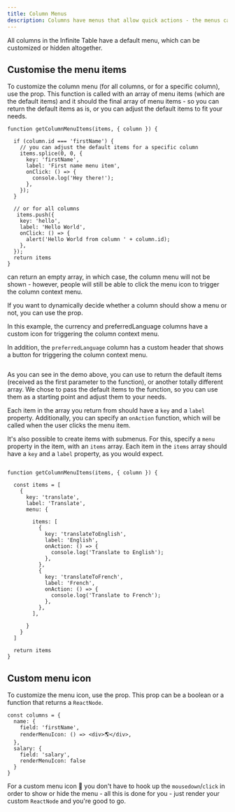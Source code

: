 ```yaml
---
title: Column Menus
description: Columns have menus that allow quick actions - the menus can be customized or hidden altogether.
---
```


All columns in the Infinite Table have a default menu, which can be customized or hidden altogether.

## Customise the menu items

To customize the column menu (for all columns, or for a specific column), use the <PropLink name="getColumnMenuItems" /> prop. This function is called with an array of menu items (which are the default items) and it should the final array of menu items - so you can return the default items as is, or you can adjust the default items to fit your needs.

```tsx title="Customizing-column-menu"
function getColumnMenuItems(items, { column }) {

  if (column.id === 'firstName') {
    // you can adjust the default items for a specific column
    items.splice(0, 0, {
      key: 'firstName',
      label: 'First name menu item',
      onClick: () => {
        console.log('Hey there!');
      },
    });
  }

  // or for all columns
   items.push({
    key: 'hello',
    label: 'Hello World',
    onClick: () => {
      alert('Hello World from column ' + column.id);
    },
  });
  return items
}

```

<Note>

<PropLink name="getColumnMenuItems" /> can return an empty array, in which case, the column menu will not be shown - however, people will still be able to click the menu icon to trigger the column context menu.

If you want to dynamically decide whether a column should show a menu or not, you can use the <PropLink name="columns.renderMenuIcon" /> prop.

</Note>


<Sandpack title="Custom column menu items and custom menu icon">


<Description>

In this example, the currency and preferredLanguage columns have a custom icon for triggering the column context menu.

In addition, the `preferredLanguage` column has a custom header that shows a button for triggering the column context menu.

</Description>

```tsx file="$DOCS/reference/getColumnMenuItems-example.page.tsx"

```

</Sandpack>

As you can see in the demo above, you can use <PropLink name="getColumnMenuItems" /> to return the default items (received as the first parameter to the function), or another totally different array. We chose to pass the default items to the function, so you can use them as a starting point and adjust them to your needs.

Each item in the array you return from <PropLink name="getColumnMenuItems" /> should have a `key` and a `label` property. Additionally, you can specify an `onAction` function, which will be called when the user clicks the menu item.

It's also possible to create items with submenus. For this, specify a `menu` property in the item, with an `items` array. Each item in the `items` array should have a `key` and a `label` property, as you would expect.

```tsx {8} title="Menu_items_with_submenus"

function getColumnMenuItems(items, { column }) {

  const items = [
    {
      key: 'translate',
      label: 'Translate',
      menu: {

        items: [
          {
            key: 'translateToEnglish',
            label: 'English',
            onAction: () => {
              console.log('Translate to English');
            },
          },
          {
            key: 'translateToFrench',
            label: 'French',
            onAction: () => {
              console.log('Translate to French');
            },
          },
        ],

      }
    }
  ]

  return items
}

```

## Custom menu icon

To customize the menu icon, use the <PropLink name="columns.renderMenuIcon" /> prop. This prop can be a boolean or a function that returns a `ReactNode`.

```tsx title="custom-menu-icon"
const columns = {
  name: {
    field: 'firstName',
    renderMenuIcon: () => <div>🌎</div>,
  },
  salary: {
    field: 'salary',
    renderMenuIcon: false
  }
}
```

<Note>

For a custom menu icon 🌠 you don't have to hook up the `mousedown`/`click` in order to show or hide the menu - all this is done for you - just render your custom `ReactNode` and you're good to go.

</Note>